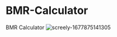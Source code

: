 # BMR-Calculator
BMR Calculator
![screely-1677875141305](https://user-images.githubusercontent.com/121637550/222824878-f9b7abcd-5d34-4245-becb-94f0a813c1c9.png)
